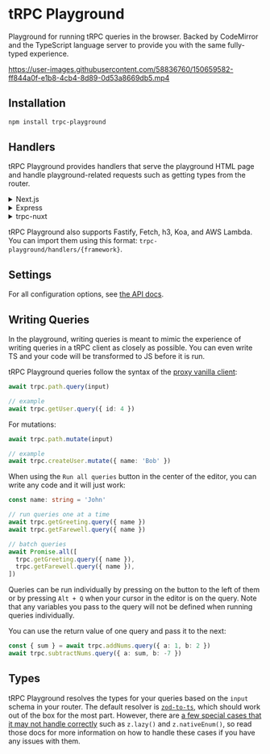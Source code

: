 # tRPC Playground

Playground for running tRPC queries in the browser. Backed by CodeMirror and the TypeScript language server to provide you with the same fully-typed experience.

https://user-images.githubusercontent.com/58836760/150659582-ff844a0f-e1b8-4cb4-8d89-0d53a8669db5.mp4

## Installation

```sh
npm install trpc-playground
```

## Handlers

tRPC Playground provides handlers that serve the playground HTML page and handle playground-related requests such as getting types from the router.

<details>
<summary>Next.js</summary>

[Example](https://github.com/sachinraja/trpc-playground/tree/main/apps/next)

```ts
// pages/api/trpc-playground.ts
import { NextApiHandler } from 'next'
import { appRouter } from 'server/routers/_app'
import { nextHandler } from 'trpc-playground/handlers/next'

const setupHandler = nextHandler({
  router: appRouter,
  // tRPC api path, pages/api/trpc/[trpc].ts in this case
  trpcApiEndpoint: '/api/trpc',
  playgroundEndpoint: '/api/trpc-playground',
  // uncomment this if you're using superjson
  // request: {
  //   superjson: true,
  // },
})

const handler: NextApiHandler = async (req, res) => {
  const playgroundHandler = await setupHandler
  await playgroundHandler(req, res)
}

export default handler
```

</details>

<details>
<summary>Express</summary>

[Example](https://github.com/sachinraja/trpc-playground/tree/main/apps/express)

```ts
// server.ts
import * as trpcExpress from '@trpc/server/adapters/express'
import express from 'express'
import { expressHandler } from 'trpc-playground/handlers/express'
import { appRouter } from './router'

const runApp = async () => {
  const app = express()

  const trpcApiEndpoint = '/api/trpc'
  const playgroundEndpoint = '/api/trpc-playground'

  app.use(
    trpcApiEndpoint,
    trpcExpress.createExpressMiddleware({
      router: appRouter,
    }),
  )

  app.use(
    playgroundEndpoint,
    await expressHandler({
      trpcApiEndpoint,
      playgroundEndpoint,
      router: appRouter,
      // uncomment this if you're using superjson
      // request: {
      //   superjson: true,
      // },
    }),
  )

  app.listen(3000, () => {
    console.log('listening at http://localhost:3000')
  })
}

runApp()
```

</details>


<details>
<summary>trpc-nuxt</summary>

[trpc-nuxt](https://github.com/wobsoriano/trpc-nuxt)

```ts
// server/api/trpc-playground.ts

import { h3Handler } from 'trpc-playground/handlers/h3'
import { appRouter } from '~~/server/trpc/routers'

export default defineLazyEventHandler(async () => {
  const setupHandler = await h3Handler({
    router: appRouter,
    trpcApiEndpoint: '/api/trpc',
    playgroundEndpoint: '/api/trpc-playground',
    // uncomment this if you're using superjson
    // request: {
    //   superjson: true,
    // },
  })

  return defineEventHandler(setupHandler)
})
```

</details>

tRPC Playground also supports Fastify, Fetch, h3, Koa, and AWS Lambda. You can import them using this format: `trpc-playground/handlers/{framework}`.

## Settings

For all configuration options, see [the API docs](https://paka.dev/npm/@trpc-playground/types@0.1.1/api#be2d1ce7878179d).

## Writing Queries

In the playground, writing queries is meant to mimic the experience of writing queries in a tRPC client as closely as possible. You can even write TS and your code will be transformed to JS before it is run.

tRPC Playground queries follow the syntax of the [proxy vanilla client](https://trpc.io/docs/vanilla):

```ts
await trpc.path.query(input)

// example
await trpc.getUser.query({ id: 4 })
```

For mutations:

```ts
await trpc.path.mutate(input)

// example
await trpc.createUser.mutate({ name: 'Bob' })
```

When using the `Run all queries` button in the center of the editor, you can write any code and it will just work:

```ts
const name: string = 'John'

// run queries one at a time
await trpc.getGreeting.query({ name })
await trpc.getFarewell.query({ name })

// batch queries
await Promise.all([
  trpc.getGreeting.query({ name }),
  trpc.getFarewell.query({ name }),
])
```

Queries can be run individually by pressing on the button to the left of them or by pressing `Alt + Q` when your cursor in the editor is on the query. Note that any variables you pass to the query will not be defined when running queries individually.

You can use the return value of one query and pass it to the next:

```ts
const { sum } = await trpc.addNums.query({ a: 1, b: 2 })
await trpc.subtractNums.query({ a: sum, b: -7 })
```

## Types

tRPC Playground resolves the types for your queries based on the `input` schema in your router. The default resolver is [`zod-to-ts`](https://github.com/sachinraja/zod-to-ts), which should work out of the box for the most part. However, there are [a few special cases that it may not handle correctly](https://github.com/sachinraja/zod-to-ts#special-cases) such as `z.lazy()` and `z.nativeEnum()`, so read those docs for more information on how to handle these cases if you have any issues with them.
